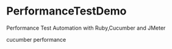 # PerformanceTestDemo
Performance Test Automation with Ruby,Cucumber and JMeter

cucumber performance

